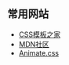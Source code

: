 ## 常用网站
* [CSS模板之家](http://www.cssmoban.com)
* [MDN社区](https://developer.mozilla.org/zh-CN/)
* [Animate.css](https://animate.style/)